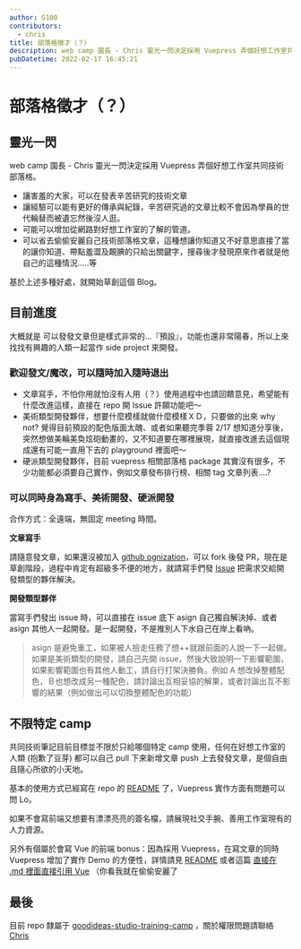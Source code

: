 ```yaml
---
author: G100
contributors:
  - chris
title: 部落格徵才（？）
description: web camp 園長 - Chris 靈光一閃決定採用 Vuepress 弄個好想工作室共同技術部落格。
pubDatetime: 2022-02-17 16:45:21
---
```


# 部落格徵才（？）

## 靈光一閃

web camp 園長 - Chris 靈光一閃決定採用 Vuepress 弄個好想工作室共同技術部落格。

- 讓害羞的大家，可以在發表辛苦研究的技術文章
- 讓經驗可以能有更好的傳承與紀錄，辛苦研究過的文章比較不會因為學員的世代輪替而被遺忘然後沒人逛。
- 可能可以增加從網路對好想工作室的了解的管道。
- 可以省去偷偷安麗自己技術部落格文章，這種想讓你知道又不好意思直接了當的讓你知道、帶點羞澀及靦腆的只給出關鍵字，搜尋後才發現原來作者就是他自己的這種情況.....等

基於上述多種好處，就開始草創這個 Blog。

## 目前進度

大概就是 可以發發文章但是樣式非常的...『預設』，功能也還非常陽春，所以上來找找有興趣的人類一起當作 side project 來開發。

### 歡迎發文/魔改，可以隨時加入隨時退出

- 文章寫手，不怕你用就怕沒有人用（？）使用過程中也請回饋意見，希望能有什麼改進這樣，直接在 repo 開 Issue 許願功能吧～
- 美術類型開發夥伴，想要什麼模樣就做什麼模樣ＸＤ，只要做的出來 why not?
  覺得目前預設的配色版面太醜、或者如果聽完季蓉 2/17 想知道分享後，突然想做美輪美奐炫砲動畫的，又不知道要在哪裡展現，就直接改進去這個現成還有可能一直用下去的 playground 裡面吧～
- 硬派類型開發夥伴，目前 vuepress 相關部落格 package 其實沒有很多，不少功能都必須要自己實作，例如文章發布排行榜、相關 tag 文章列表....?

### 可以同時身為寫手、美術開發、硬派開發

合作方式：全遠端，無固定 meeting 時間。

**文章寫手**

請隨意發文章，如果還沒被加入 [github ognization](https://github.com/goodideas-studio-training-camp)，可以 fork 後發 PR，現在是草創階段，過程中肯定有超級多不便的地方，就請寫手們發 [Issue](https://github.com/goodideas-studio-training-camp/Goodideas-studio-blog/issues) 把需求交給開發類型的夥伴解決。

**開發類型夥伴**

當寫手們發出 issue 時，可以直接在 issue 底下 asign 自己獨自解決掉、或者 asign 其他人一起開發。是一起開發，不是推別人下水自己在岸上看吶。

> asign 是避免重工，如果被人撿走任務了想++就跟前面的人說一下一起做。
> 如果是美術類型的開發，請自己先開 issue，然後大致說明一下影響範圍，如果影響範圍也有其他人動工，請自行打架決勝負。例如 A 想改掉整體配色，Ｂ也想改成另一種配色，請討論出互相妥協的解果，或者討論出互不影響的結果（例如做出可以切換整體配色的功能）

## 不限特定 camp

共同技術筆記目前目標並不限於只給哪個特定 camp 使用，任何在好想工作室的人類 (抱歉了豆芽) 都可以自己 pull 下來新增文章 push 上去發發文章，是個自由且隨心所欲的小天地。

基本的使用方式已經寫在 repo 的 [README](https://github.com/goodideas-studio-training-camp/Goodideas-studio-blog#readme) 了，Vuepress 實作方面有問題可以問 Lo。

如果不會寫前端又想要有漂漂亮亮的簽名檔，請展現社交手腕、善用工作室現有的人力資源。

另外有個屬於會寫 Vue 的前端 bonus：因為採用 Vuepress，在寫文章的同時 Vuepress 增加了實作 Demo 的方便性，詳情請見 [README](https://github.com/goodideas-studio-training-camp/Goodideas-studio-blog) 或者這篇 [直接在 .md 裡面直接引用 Vue](https://g100my.github.io/vuepress/03-vueComponent.html) （你看我就在偷偷安麗了

## 最後

目前 repo 隸屬于 [goodideas-studio-training-camp](https://github.com/goodideas-studio-training-camp) ，關於權限問題請聯絡 [Chris](https://github.com/goodideas-studio-training-camp/Goodideas-studio-blog/commits?author=dwatow)
